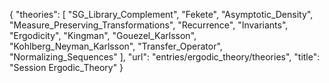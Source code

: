 {
    "theories": [
        "SG_Library_Complement",
        "Fekete",
        "Asymptotic_Density",
        "Measure_Preserving_Transformations",
        "Recurrence",
        "Invariants",
        "Ergodicity",
        "Kingman",
        "Gouezel_Karlsson",
        "Kohlberg_Neyman_Karlsson",
        "Transfer_Operator",
        "Normalizing_Sequences"
    ],
    "url": "entries/ergodic_theory/theories",
    "title": "Session Ergodic_Theory"
}
